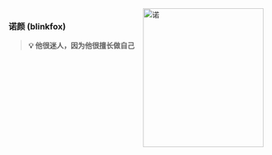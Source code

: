 <img align="right" src="http://www.diyiziti.com/Res/Images//Temp/268/83d71df34c1344619e11cd6ffc629e69.PNG" alt="诺" width="238px" height="275px" />

### 诺颜 (blinkfox)

> **💡 他很迷人，因为他很擅长做自己**

<br />

